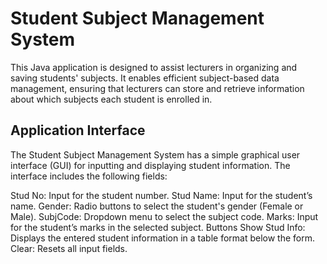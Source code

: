 # Student Subject Management System
This Java application is designed to assist lecturers in organizing and saving students' subjects. It enables efficient subject-based data management, ensuring that lecturers can store and retrieve information about which subjects each student is enrolled in.

## Application Interface
The Student Subject Management System has a simple graphical user interface (GUI) for inputting and displaying student information. The interface includes the following fields:

Stud No: Input for the student number.
Stud Name: Input for the student’s name.
Gender: Radio buttons to select the student's gender (Female or Male).
SubjCode: Dropdown menu to select the subject code.
Marks: Input for the student’s marks in the selected subject.
Buttons
Show Stud Info: Displays the entered student information in a table format below the form.
Clear: Resets all input fields.
